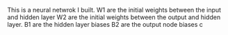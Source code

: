 This is a neural netwrok I built. 
W1 are the initial weights between the input and hidden layer
W2 are the initial weights between the output and hidden layer.
B1 are the hidden layer biases
B2 are the output node biases
c
